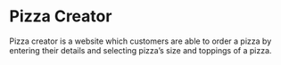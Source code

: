 # Pizza Creator

Pizza creator is a website which customers are able to order a pizza by entering their details and selecting pizza’s size and toppings of a pizza.